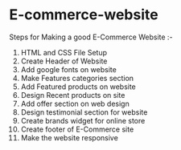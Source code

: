 # E-commerce-website
Steps for Making a good E-Commerce Website :-
<br>
1. HTML and CSS File Setup
2. Create Header of Website
3. Add google fonts on website
4. Make Features categories section
5. Add Featured products on website
6. Design Recent products on site
7. Add offer section on web design
8. Design testimonial section for website
9. Create brands widget for online store
10. Create footer of E-Commerce site
11. Make the website responsive 
